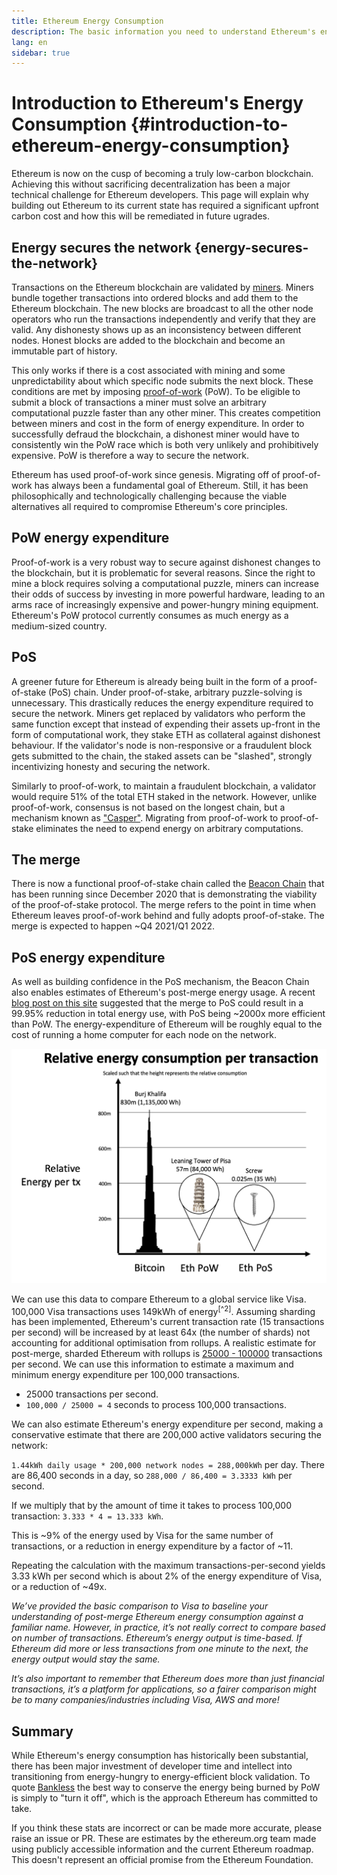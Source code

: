 ```yaml
---
title: Ethereum Energy Consumption
description: The basic information you need to understand Ethereum's energy consumption.
lang: en
sidebar: true
---
```


# Introduction to Ethereum's Energy Consumption {#introduction-to-ethereum-energy-consumption}

Ethereum is now on the cusp of becoming a truly low-carbon blockchain. Achieving this without sacrificing decentralization has been a major technical challenge for Ethereum developers. This page will explain why building out Ethereum to its current state has required a significant upfront carbon cost and how this will be remediated in future ugrades.

## Energy secures the network {energy-secures-the-network}

Transactions on the Ethereum blockchain are validated by [miners](/developers/docs/consensus-mechanisms/pow/mining). Miners bundle together transactions into ordered blocks and add them to the Ethereum blockchain. The new blocks are broadcast to all the other node operators who run the transactions independently and verify that they are valid. Any dishonesty shows up as an inconsistency between different nodes. Honest blocks are added to the blockchain and become an immutable part of history.

This only works if there is a cost associated with mining and some unpredictability about which specific node submits the next block. These conditions are met by imposing [proof-of-work](/developers/docs/consensus-mechanisms/pow/) (PoW). To be eligible to submit a block of transactions a miner must solve an arbitrary computational puzzle faster than any other miner. This creates competition between miners and cost in the form of energy expenditure. In order to successfully defraud the blockchain, a dishonest miner would have to consistently win the PoW race which is both very unlikely and prohibitively expensive. PoW is therefore a way to secure the network.

Ethereum has used proof-of-work since genesis. Migrating off of proof-of-work has always been a fundamental goal of Ethereum. Still, it has been philosophically and technologically challenging because the viable alternatives all required to compromise Ethereum's core principles.

## PoW energy expenditure

Proof-of-work is a very robust way to secure against dishonest changes to the blockchain, but it is problematic for several reasons. Since the right to mine a block requires solving a computational puzzle, miners can increase their odds of success by investing in more powerful hardware, leading to an arms race of increasingly expensive and power-hungry mining equipment. Ethereum's PoW protocol currently consumes as much energy as a medium-sized country.

## PoS

A greener future for Ethereum is already being built in the form of a proof-of-stake (PoS) chain. Under proof-of-stake, arbitrary puzzle-solving is unnecessary. This drastically reduces the energy expenditure required to secure the network. Miners get replaced by validators who perform the same function except that instead of expending their assets up-front in the form of computational work, they stake ETH as collateral against dishonest behaviour. If the validator's node is non-responsive or a fraudulent block gets submitted to the chain, the staked assets can be "slashed", strongly incentivizing honesty and securing the network.

Similarly to proof-of-work, to maintain a fraudulent blockchain, a validator would require 51% of the total ETH staked in the network. However, unlike proof-of-work, consensus is not based on the longest chain, but a mechanism known as ["Casper"](https://arxiv.org/abs/1710.09437). Migrating from proof-of-work to proof-of-stake eliminates the need to expend energy on arbitrary computations.

## The merge

There is now a functional proof-of-stake chain called the [Beacon Chain]("https://ethereum.org/en/eth2/beacon-chain/") that has been running since December 2020 that is demonstrating the viability of the proof-of-stake protocol. The merge refers to the point in time when Ethereum leaves proof-of-work behind and fully adopts proof-of-stake. The merge is expected to happen ~Q4 2021/Q1 2022.

## PoS energy expenditure

As well as building confidence in the PoS mechanism, the Beacon Chain also enables estimates of Ethereum's post-merge energy usage. A recent [blog post on this site](https://blog.ethereum.org/2021/05/18/country-power-no-more/) suggested that the merge to PoS could result in a 99.95% reduction in total energy use, with PoS being ~2000x more efficient than PoW. The energy-expenditure of Ethereum will be roughly equal to the cost of running a home computer for each node on the network.

![image](energy_use_per_transaction.png)

We can use this data to compare Ethereum to a global service like Visa. 100,000 Visa transactions uses 149kWh of energy<sup>[^2]</sup>. Assuming sharding has been implemented, Ethereum's current transaction rate (15 transactions per second) will be increased by at least 64x (the number of shards) not accounting for additional optimisation from rollups. A realistic estimate for post-merge, sharded Ethereum with rollups is [25000 - 100000](https://twitter.com/VitalikButerin/status/1312905884549300224?ref_src=twsrc%5Etfw%7Ctwcamp%5Etweetembed%7Ctwterm%5E1312905886327664640%7Ctwgr%5E%7Ctwcon%5Es2_&ref_url=https%3A%2F%2Fwww.coinspeaker.com%2Fvitalik-buterin-ethereum-layer-2%2F) transactions per second. We can use this information to estimate a maximum and minimum energy expenditure per 100,000 transactions.

- 25000 transactions per second.
- `100,000 / 25000 = 4` seconds to process 100,000 transactions.

We can also estimate Ethereum's energy expenditure per second, making a conservative estimate that there are 200,000 active validators securing the network:

`1.44kWh daily usage * 200,000 network nodes = 288,000kWh` per day.
There are 86,400 seconds in a day, so `288,000 / 86,400 = 3.3333 kWh` per second.

If we multiply that by the amount of time it takes to process 100,000 transaction: `3.333 * 4 = 13.333 kWh`.

This is ~9% of the energy used by Visa for the same number of transactions, or a reduction in energy expenditure by a factor of ~11.

Repeating the calculation with the maximum transactions-per-second yields 3.33 kWh per second which is about 2% of the energy expenditure of Visa, or a reduction of ~49x.

_We’ve provided the basic comparison to Visa to baseline your understanding of post-merge Ethereum energy consumption against a familiar name. However, in practice, it’s not really correct to compare based on number of transactions. Ethereum’s energy output is time-based. If Ethereum did more or less transactions from one minute to the next, the energy output would stay the same._

_It’s also important to remember that Ethereum does more than just financial transactions, it’s a platform for applications, so a fairer comparison might be to many companies/industries including Visa, AWS and more!_

## Summary

While Ethereum's energy consumption has historically been substantial, there has been major investment of developer time and intellect into transitioning from energy-hungry to energy-efficient block validation. To quote [Bankless](http://podcast.banklesshq.com/) the best way to conserve the energy being burned by PoW is simply to "turn it off", which is the approach Ethereum has committed to take.

<InfoBanner emoji=":evergreen_tree:">
  If you think these stats are incorrect or can be made more accurate, please raise an issue or PR. These are estimates by the ethereum.org team made using publicly accessible information and the current Ethereum roadmap. This doesn't represent an official promise from the Ethereum Foundation. 
</InfoBanner>
